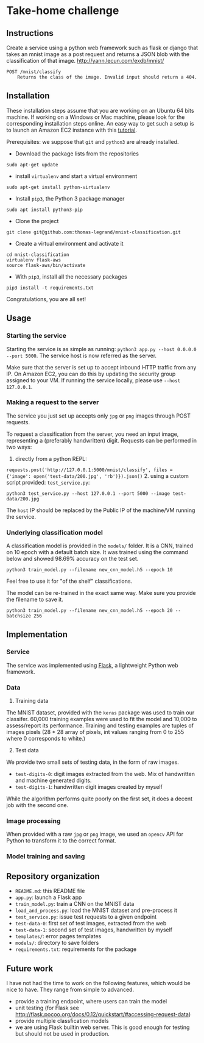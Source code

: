 # Take-home challenge

## Instructions

Create a service using a python web framework such as flask or django that takes an mnist image as a post request and returns a JSON blob with the classification of that image. http://yann.lecun.com/exdb/mnist/
```
POST /mnist/classify
    Returns the class of the image. Invalid input should return a 404.
```

## Installation

These installation steps assume that you are working on an Ubuntu 64 bits machine.
If working on a Windows or Mac machine, please look for the corresponding installation steps online.
An easy way to get such a setup is to launch an Amazon EC2 instance with this [tutorial](http://docs.aws.amazon.com/AWSEC2/latest/UserGuide/EC2_GetStarted.html#ec2-launch-instance_linux).

Prerequisites: we suppose that `git` and `python3` are already installed.

* Download the package lists from the repositories

`sudo apt-get update`

* install `virtualenv` and start a virtual environment

`sudo apt-get install python-virtualenv`

* Install `pip3`, the Python 3 package manager

`sudo apt install python3-pip`

* Clone the project

`git clone git@github.com:thomas-legrand/mnist-classification.git`

* Create a virtual environment and activate it

```
cd mnist-classification
virtualenv flask-aws
source flask-aws/bin/activate
```

* With `pip3`, install all the necessary packages

`pip3 install -t requirements.txt`

Congratulations, you are all set!

## Usage

### Starting the service

Starting the service is as simple as running: `python3 app.py --host 0.0.0.0 --port 5000`.
The service host is now referred as the server.

Make sure that the server is set up to accept inbound HTTP traffic from any IP. 
On Amazon EC2, you can do this by updating the security group assigned to your VM.
If running the service locally, please use `--host 127.0.0.1`.

### Making a request to the server

The service you just set up accepts only `jpg` or `png` images through POST requests.

To request a classification from the server, you need an input image, representing a (preferably handwritten) digit.
Requests can be performed in two ways:
1. directly from a python REPL:  

```requests.post('http://127.0.0.1:5000/mnist/classify', files = {'image': open('test-data/200.jpg', 'rb')}).json()```
2. using a custom script provided: `test_service.py`:

```python3 test_service.py --host 127.0.0.1 --port 5000 --image test-data/200.jpg```

The `host` IP should be replaced by the Public IP of the machine/VM running the service.

### Underlying classification model

A classification model is provided in the `models/` folder.
It is a CNN, trained on 10 epoch with a default batch size.
It was trained using the command below and showed 98.69% accuracy on the test set.

```python3 train_model.py --filename new_cnn_model.h5 --epoch 10```

Feel free to use it for "of the shelf" classifications.

The model can be re-trained in the exact same way. 
Make sure you provide the filename to save it.

```python3 train_model.py --filename new_cnn_model.h5 --epoch 20 --batchsize 256```

## Implementation

### Service

The service was implemented using [Flask](http://flask.pocoo.org/), a lightweight Python web framework.




### Data

1. Training data

The MNIST dataset, provided with the `keras` package was used to train our classifer.
60,000 training examples were used to fit the model and 10,000 to assess/report its performance.
Training and testing examples are tuples of images pixels (28 * 28 array of pixels, int values ranging from 0 to 255 where 0 corresponds to white.)

2. Test data

We provide two small sets of testing data, in the form of raw images.
- `test-digits-0`: digit images extracted from the web. Mix of handwritten and machine generated digits.
- `test-digits-1`: handwritten digit images created by myself

While the algorithm performs quite poorly on the first set, it does a decent job with the second one.


### Image processing

When provided with a raw `jpg` or `png` image, we used an `opencv` API for Python to transform it to the correct format.


### Model training and saving

## Repository organization

- `README.md`: this README file
- `app.py`: launch a Flask app
- `train_model.py`: train a CNN on the MNIST data
- `load_and_process.py`: load the MNIST dataset and pre-process it
- `test_service.py`: issue test requests to a given endpoint
- `test-data-0`: first set of test images, extracted from the web
- `test-data-1`: second set of test images, handwritten by myself
- `templates/`: error pages templates
- `models/`: directory to save folders
- `requirements.txt`: requirements for the package


## Future work

I have not had the time to work on the following features, which would be nice to have.
They range from simple to advanced.

 - provide a training endpoint, where users can train the model
 - unit testing (for Flask see http://flask.pocoo.org/docs/0.12/quickstart/#accessing-request-data)
 - provide multiple classfication models
 - we are using Flask builtin web server. This is good enough for testing but should not be used in production.